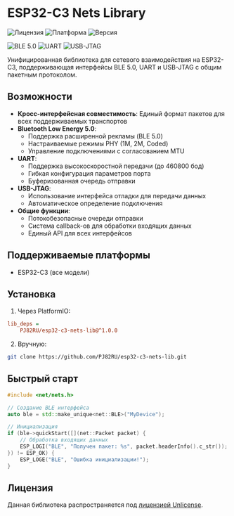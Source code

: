 # ESP32-C3 Nets Library

![Лицензия](https://img.shields.io/badge/license-Unlicense-blue.svg)
![Платформа](https://img.shields.io/badge/platform-ESP32--C3-orange.svg)
![Версия](https://img.shields.io/badge/version-1.0.0-green.svg)

![BLE 5.0](https://img.shields.io/badge/BLE-5.0%2F4.2-brightgreen.svg)
![UART](https://img.shields.io/badge/UART-Up_to_460800_baud-blue.svg)
![USB-JTAG](https://img.shields.io/badge/USB--JTAG-1.5MB_buffer-orange.svg)

Унифицированная библиотека для сетевого взаимодействия на ESP32-C3, поддерживающая интерфейсы BLE 5.0, UART и USB-JTAG с
общим пакетным протоколом.

## Возможности

- **Кросс-интерфейсная совместимость**: Единый формат пакетов для всех поддерживаемых транспортов
- **Bluetooth Low Energy 5.0**:
    - Поддержка расширенной рекламы (BLE 5.0)
    - Настраиваемые режимы PHY (1M, 2M, Coded)
    - Управление подключениями с согласованием MTU
- **UART**:
    - Поддержка высокоскоростной передачи (до 460800 бод)
    - Гибкая конфигурация параметров порта
    - Буферизованная очередь отправки
- **USB-JTAG**:
    - Использование интерфейса отладки для передачи данных
    - Автоматическое определение подключения
- **Общие функции**:
    - Потокобезопасные очереди отправки
    - Система callback-ов для обработки входящих данных
    - Единый API для всех интерфейсов

## Поддерживаемые платформы

- ESP32-C3 (все модели)

## Установка

1. Через PlatformIO:

```ini
lib_deps =
    PJ82RU/esp32-c3-nets-lib@^1.0.0
```

2. Вручную:

```bash
git clone https://github.com/PJ82RU/esp32-c3-nets-lib.git
```

## Быстрый старт

```cpp
#include <net/nets.h>

// Создание BLE интерфейса
auto ble = std::make_unique<net::BLE>("MyDevice");

// Инициализация
if (ble->quickStart([](net::Packet packet) {
    // Обработка входящих данных
    ESP_LOGI("BLE", "Получен пакет: %s", packet.headerInfo().c_str());
}) != ESP_OK) {
    ESP_LOGE("BLE", "Ошибка инициализации!");
}
```

## Лицензия

Данная библиотека распространяется под [лицензией Unlicense](https://github.com/PJ82RU/esp32-c3-nets-lib/blob/main/LICENSE).